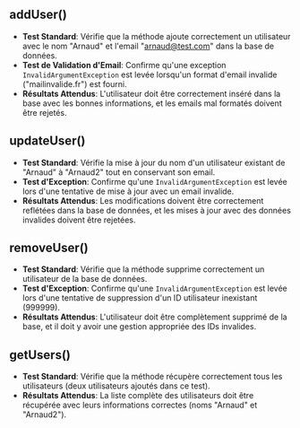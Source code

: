 ## addUser()
- **Test Standard**: Vérifie que la méthode ajoute correctement un utilisateur avec le nom "Arnaud" et l'email "arnaud@test.com" dans la base de données.
- **Test de Validation d'Email**: Confirme qu'une exception `InvalidArgumentException` est levée lorsqu'un format d'email invalide ("mailinvalide.fr") est fourni.
- **Résultats Attendus**: L'utilisateur doit être correctement inséré dans la base avec les bonnes informations, et les emails mal formatés doivent être rejetés.

## updateUser()
- **Test Standard**: Vérifie la mise à jour du nom d'un utilisateur existant de "Arnaud" à "Arnaud2" tout en conservant son email.
- **Test d'Exception**: Confirme qu'une `InvalidArgumentException` est levée lors d'une tentative de mise à jour avec un email invalide.
- **Résultats Attendus**: Les modifications doivent être correctement reflétées dans la base de données, et les mises à jour avec des données invalides doivent être rejetées.

## removeUser()
- **Test Standard**: Vérifie que la méthode supprime correctement un utilisateur de la base de données.
- **Test d'Exception**: Confirme qu'une `InvalidArgumentException` est levée lors d'une tentative de suppression d'un ID utilisateur inexistant (999999).
- **Résultats Attendus**: L'utilisateur doit être complètement supprimé de la base, et il doit y avoir une gestion appropriée des IDs invalides.

## getUsers()
- **Test Standard**: Vérifie que la méthode récupère correctement tous les utilisateurs (deux utilisateurs ajoutés dans ce test).
- **Résultats Attendus**: La liste complète des utilisateurs doit être récupérée avec leurs informations correctes (noms "Arnaud" et "Arnaud2").